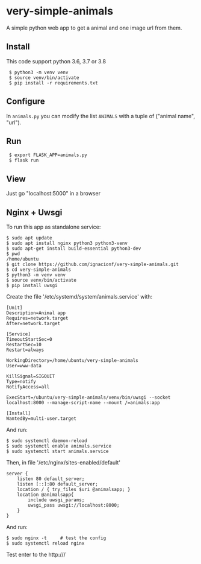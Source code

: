 # very-simple-animals

A simple python web app to get a animal and one image url from them.

## Install

This code support python 3.6, 3.7 or 3.8

```
 $ python3 -m venv venv
 $ source venv/bin/activate
 $ pip install -r requirements.txt
```

## Configure

In `animals.py` you can modify the list `ANIMALS` with a tuple of ("animal name", "url").

## Run

```
 $ export FLASK_APP=animals.py
 $ flask run
```

## View

Just go "localhost:5000" in a browser

## Nginx + Uwsgi

To run this app as standalone service:

```
$ sudo apt update
$ sudo apt install nginx python3 python3-venv
$ sudo apt-get install build-essential python3-dev
$ pwd
/home/ubuntu
$ git clone https://github.com/ignacionf/very-simple-animals.git
$ cd very-simple-animals
$ python3 -m venv venv
$ source venv/bin/activate
$ pip install uwsgi
```

Create the file '/etc/systemd/system/animals.service' with:

```
[Unit]
Description=Animal app
Requires=network.target
After=network.target

[Service]
TimeoutStartSec=0
RestartSec=10
Restart=always

WorkingDirectory=/home/ubuntu/very-simple-animals
User=www-data

KillSignal=SIGQUIT
Type=notify
NotifyAccess=all

ExecStart=/ubuntu/very-simple-animals/venv/bin/uwsgi --socket localhost:8000 --manage-script-name --mount /=animals:app

[Install]
WantedBy=multi-user.target
```

And run:
```
$ sudo systemctl daemon-reload
$ sudo systemctl enable animals.service
$ sudo systemctl start animals.service
```

Then, in file '/etc/nginx/sites-enabled/default'
```
server {
	listen 80 default_server;
	listen [::]:80 default_server;
	location / { try_files $uri @animalsapp; }
    location @animalsapp{
        include uwsgi_params;
        uwsgi_pass uwsgi://localhost:8000;
    }
}
```

And run:
```
$ sudo nginx -t     # test the config
$ sudo systemctl reload nginx
```

Test enter to the http://<ip>/
